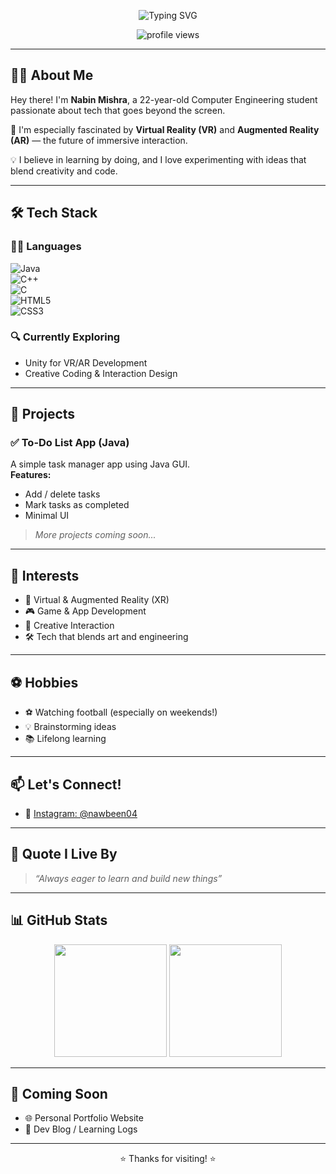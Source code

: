 <p align="center">
  <img src="https://readme-typing-svg.demolab.com?font=Fira+Code&weight=600&size=24&pause=1000&center=true&vCenter=true&width=435&lines=Hi%2C+I'm+Nabin+Mishra!;Computer+Engineering+Student" alt="Typing SVG" />
</p>

<p align="center">
  <img src="https://komarev.com/ghpvc/?username=nawbeen04&label=Profile%20Views&color=0e75b6&style=flat" alt="profile views" />
</p>

---

## 🧑‍💻 About Me

Hey there! I'm **Nabin Mishra**, a 22-year-old Computer Engineering student passionate about tech that goes beyond the screen.

🌟 I'm especially fascinated by **Virtual Reality (VR)** and **Augmented Reality (AR)** — the future of immersive interaction.

💡 I believe in learning by doing, and I love experimenting with ideas that blend creativity and code.

---

## 🛠 Tech Stack

### 👨‍💻 Languages  
![Java](https://img.shields.io/badge/Java-ED8B00?style=for-the-badge&logo=java&logoColor=white)  
![C++](https://img.shields.io/badge/C++-00599C?style=for-the-badge&logo=c%2B%2B&logoColor=white)  
![C](https://img.shields.io/badge/C-00599C?style=for-the-badge&logo=c&logoColor=white)  
![HTML5](https://img.shields.io/badge/HTML5-e34c26?style=for-the-badge&logo=html5&logoColor=white)  
![CSS3](https://img.shields.io/badge/CSS3-1572b6?style=for-the-badge&logo=css3&logoColor=white)

### 🔍 Currently Exploring  
- Unity for VR/AR Development  
- Creative Coding & Interaction Design  
  

---

## 🚀 Projects

### ✅ To-Do List App (Java)
A simple task manager app using Java GUI.  
**Features:**
- Add / delete tasks  
- Mark tasks as completed  
- Minimal UI

> *More projects coming soon...*

---

## 🎯 Interests

- 🥽 Virtual & Augmented Reality (XR)  
- 🎮 Game & App Development  
- 🧠 Creative Interaction  
- 🛠 Tech that blends art and engineering  

---

## ⚽ Hobbies

- ⚽ Watching football (especially on weekends!)  
- 💡 Brainstorming ideas  
- 📚 Lifelong learning  

---

## 📫 Let's Connect!

- 📸 [Instagram: @nawbeen04](https://instagram.com/nawbeen04)

---

## 💬 Quote I Live By

> *“Always eager to learn and build new things”*

---

## 📊 GitHub Stats

<p align="center">
  <img src="https://github-readme-stats.vercel.app/api?username=nawbeen04&show_icons=true&theme=tokyonight&hide_border=false&count_private=true" height="180px"/>
  <img src="https://github-readme-stats.vercel.app/api/top-langs/?username=nawbeen04&layout=compact&theme=tokyonight&hide_border=false" height="180px"/>
</p>

---

## 🚧 Coming Soon

- 🌐 Personal Portfolio Website   
- 📝 Dev Blog / Learning Logs 

---

<p align="center">⭐ Thanks for visiting! ⭐</p>
